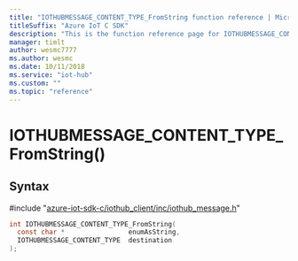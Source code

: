 ```yaml
---                             
title: "IOTHUBMESSAGE_CONTENT_TYPE_FromString function reference | Microsoft Docs" 
titleSuffix: "Azure IoT C SDK"            
description: "This is the function reference page for IOTHUBMESSAGE_CONTENT_TYPE_FromString() in the Azure IoT C SDK. This SDK is used with the Azure IoT Hub and Azure IoT Hub Device Provisioning Service"            
manager: timlt                 
author: wesmc7777              
ms.author: wesmc               
ms.date: 10/11/2018                    
ms.service: "iot-hub"             
ms.custom: ""                
ms.topic: "reference"        
---                            
```


# IOTHUBMESSAGE_CONTENT_TYPE_FromString()

## Syntax

\#include "[azure-iot-sdk-c/iothub_client/inc/iothub_message.h](../iothub-message-h.md)"  
```C
int IOTHUBMESSAGE_CONTENT_TYPE_FromString(
  const char *                enumAsString,
  IOTHUBMESSAGE_CONTENT_TYPE  destination
);
```

